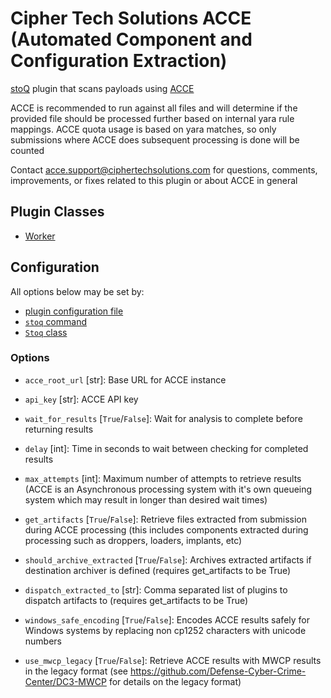 # Cipher Tech Solutions ACCE (Automated Component and Configuration Extraction)

[stoQ](https://stoq-framework.readthedocs.io/en/latest/index.html) plugin that scans payloads using [ACCE](https://www.ciphertechsolutions.com/products/acce/)

ACCE is recommended to run against all files and will determine if the provided file should be processed further based on internal yara rule mappings.
ACCE quota usage is based on yara matches, so only submissions where ACCE does subsequent processing is done will be counted

Contact acce.support@ciphertechsolutions.com for questions, comments, improvements, or fixes related to this plugin or about ACCE in general

## Plugin Classes

- [Worker](https://stoq-framework.readthedocs.io/en/latest/dev/workers.html)

## Configuration

All options below may be set by:

- [plugin configuration file](https://stoq-framework.readthedocs.io/en/latest/dev/plugin_overview.html#configuration)
- [`stoq` command](https://stoq-framework.readthedocs.io/en/latest/gettingstarted.html#plugin-options)
- [`Stoq` class](https://stoq-framework.readthedocs.io/en/latest/dev/core.html?highlight=plugin_opts#using-providers)

### Options

- `acce_root_url` [str]: Base URL for ACCE instance

- `api_key` [str]: ACCE API key

- `wait_for_results` [`True`/`False`]: Wait for analysis to complete before returning results

- `delay` [int]: Time in seconds to wait between checking for completed results

- `max_attempts` [int]: Maximum number of attempts to retrieve results (ACCE is an Asynchronous processing system with it's own queueing system which may result in longer than desired wait times)

- `get_artifacts` [`True`/`False`]: Retrieve files extracted from submission during ACCE processing (this includes components extracted during processing such as droppers, loaders, implants, etc)

- `should_archive_extracted` [`True`/`False`]: Archives extracted artifacts if destination archiver is defined (requires get_artifacts to be True)

- `dispatch_extracted_to` [str]: Comma separated list of plugins to dispatch artifacts to (requires get_artifacts to be True)

- `windows_safe_encoding` [`True`/`False`]: Encodes ACCE results safely for Windows systems by replacing non cp1252 characters with unicode numbers

- `use_mwcp_legacy` [`True`/`False`]: Retrieve ACCE results with MWCP results in the legacy format (see https://github.com/Defense-Cyber-Crime-Center/DC3-MWCP for details on the legacy format)